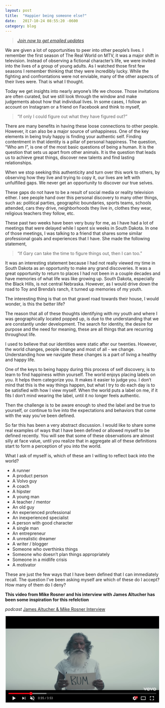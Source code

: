```yaml
---
layout: post
title:  "Happier being someone else?"
date:   2017-10-24 08:55:20 -0600
category: blog
---
```

> *[Join now to get emailed updates](http://eepurl.com/c5qLKv)*

We are given a lot of opportunities to peer into other people’s lives. I remember the first season of The Real World on MTV, it was a major shift in television. Instead of observing a fictional character’s life, we were invited into the lives of a group of young adults. As I watched those first few seasons I remember thinking that they were incredibly lucky. While the fighting and confrontations were not enviable, many of the other aspects of their lives were. That is what I thought.

Today we get insights into nearly anyone’s life we choose. Those invitations are often curated, but we still look through the window and make judgements about how that individual lives. In some cases, I follow an account on Instagram or a friend on Facebook and think to myself,

> “If only I could figure out what they have figured out?”

There are many benefits in having these loose connections to other people. However, it can also be a major source of unhappiness. One of the key elements in being truly happy is finding your authentic self. Finding contentment in that identity is a pillar of personal happiness. The question, “Who am I”, is one of the most basic questions of being a human. It is the question that sets us apart from other animals. It is the question that leads us to achieve great things, discover new talents and find lasting relationships.

When we stop seeking this authenticity and turn over this work to others, by observing how they live and trying to copy it, our lives are left with unfulfilled gaps. We never get an opportunity to discover our true selves.

These gaps do not have to be a result of social media or reality television either. I see people hand over this personal discovery to many other things, such as:  political parties, geographic boundaries, sports teams, schools attended, cars they drive, neighborhoods they live in, clothes they wear, religious teachers they follow, etc.

These past two weeks have been very busy for me, as I have had a lot of meetings that were delayed while I spent six weeks in South Dakota. In one of those meetings, I was talking to a friend that shares some similar professional goals and experiences that I have. She made the following statement,

> “If Gary can take the time to figure things out, then I can too.”

It was an interesting statement because I had not really viewed my time in South Dakota as an opportunity to make any grand discoveries. It was a great opportunity to return to places I had not been in a couple decades and have memories of what life was like growing up. South Dakota, especially the Black Hills, is not central Nebraska. However, as I would drive down the road to Toy and Brenda’s ranch, it turned up memories of my youth.

The interesting thing is that on that gravel road towards their house, I would wonder, is this the better life?

The reason that all of these thoughts identifying with my youth and where I was geographically located popped up, is due to the understanding that we are constantly under development. The search for identity, the desire for purpose and the need for meaning, these are all things that are recurring throughout life.

I used to believe that our identities were static after our twenties. However, the world changes, people change and most of all - we change. Understanding how we navigate these changes is a part of living a healthy and happy life.

One of the keys to being happy during this process of self discovery, is to learn to find happiness within yourself. The world enjoys placing labels on you. It helps them categorize you. It makes it easier to judge you. I don’t mind that this is the way things happen, but what I try to do each day is to be satisfied with how I view myself. When the world puts a label on me, if it fits I don’t mind wearing the label, until it no longer feels authentic.

Then the challenge is to be aware enough to shed the label and be true to yourself, or continue to live into the expectations and behaviors that come with the way you’ve been defined.

So far this has been a very abstract discussion. I would like to share some real examples of ways that I have been defined or allowed myself to be defined recently. You will see that some of these observations are almost silly at face value, until you realize that in aggregate all of these definitions start to form a perception of you into the world.

What I ask of myself is, which of these am I willing to reflect back into the world?

* A runner
* A product person
* A Volvo guy
* A coach
* A hipster
* A young man
* A teacher / mentor
* An old guy
* An experienced professional
* An inexperienced specialist
* A person with good character
* A single man
* An entrepreneur
* A unrealistic dreamer
* A writer / blogger
* Someone who overthinks things
* Someone who doesn’t plan things appropriately
* Someone in a midlife crisis
* A motivator

These are just the few ways that I have been defined that I can immediately recall. The question I’ve been asking myself are which of these do I accept? How many of them do I deny?

**This video from Mike Rosner and his interview with James Altucher has been some inspiration for this refelction**

*podcast*
[James Altucher & Mike Rosner Interview](https://player.fm/series/the-james-altucher-show/ep-267-mike-posner-a-one-hit-wonders-comeback-story-how-to-tap-into-your-own-authenticity)

[![IMAGE ALT TEXT HERE](/img/MikePosnerBeAsYouAre.png)](https://youtu.be/v1tSfQbtKMU)
